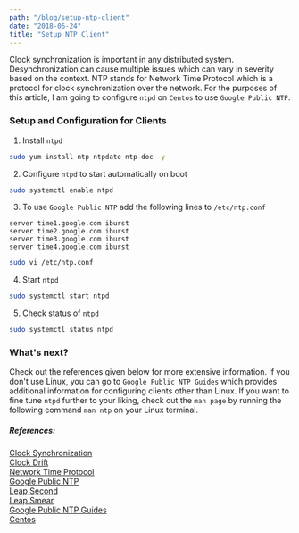 ```yaml
---
path: "/blog/setup-ntp-client"
date: "2018-06-24"
title: "Setup NTP Client"
---
```


Clock synchronization is important in any distributed system. Desynchronization can cause multiple issues which can vary in severity based on the context. NTP stands for Network Time Protocol which is a protocol for clock synchronization over the network. For the purposes of this article, I am going to configure `ntpd` on `Centos` to use `Google Public NTP`.

### Setup and Configuration for Clients
1. Install `ntpd`
```bash
sudo yum install ntp ntpdate ntp-doc -y
```
2. Configure `ntpd` to start automatically on boot
```bash
sudo systemctl enable ntpd
```
3. To use `Google Public NTP` add the following lines to `/etc/ntp.conf`
```
server time1.google.com iburst
server time2.google.com iburst
server time3.google.com iburst
server time4.google.com iburst
```
```bash
sudo vi /etc/ntp.conf
```
4. Start `ntpd`
```bash
sudo systemctl start ntpd
```
5. Check status of `ntpd`
```bash
sudo systemctl status ntpd
```

### What's next?
Check out the references given below for more extensive information. If you don't use Linux, you can go to `Google Public NTP Guides` which provides additional information for configuring clients other than Linux. If you want to fine tune `ntpd` further to your liking, check out the `man page` by running the following command `man ntp` on your Linux terminal.

##### References:
[Clock Synchronization](https://en.wikipedia.org/wiki/Clock_synchronization) \
[Clock Drift](https://en.wikipedia.org/wiki/Clock_drift) \
[Network Time Protocol](https://en.wikipedia.org/wiki/Network_Time_Protocol) \
[Google Public NTP](https://developers.google.com/time/) \
[Leap Second](https://en.wikipedia.org/wiki/Leap_second) \
[Leap Smear](https://developers.google.com/time/smear) \
[Google Public NTP Guides](https://developers.google.com/time/guides) \
[Centos](https://centos.org/)